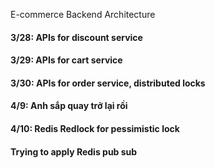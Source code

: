 E-commerce Backend Architecture
<h4>3/28: APIs for discount service</h4>
<h4>3/29: APIs for cart service</h4>
<h4>3/30: APIs for order service, distributed locks</h4>

<h4>4/9: Anh sắp quay trở lại rồi</h4>
<h4>4/10: Redis Redlock for pessimistic lock</h4>
<h4>Trying to apply Redis pub sub</h4>
